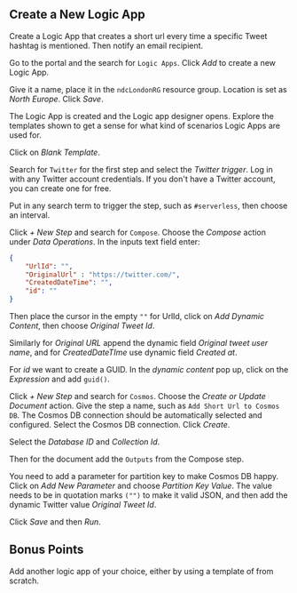 ## Create a New Logic App

Create a Logic App that creates a short url every time a specific Tweet hashtag is mentioned. Then notify an email recipient.

Go to the portal and the search for `Logic Apps`. Click *Add* to create a new Logic App.

Give it a name, place it in the `ndcLondonRG` resource group. Location is set as *North Europe*. Click *Save*.

The Logic App is created and the Logic app designer opens. Explore the templates shown to get a sense for what kind of scenarios Logic Apps are used for.

Click on *Blank Template*.

Search for `Twitter` for the first step and select the *Twitter trigger*. Log in with any Twitter account credentials. If you don't have a Twitter account, you can create one for free.

Put in any search term to trigger the step, such as `#serverless`, then choose an interval. 

Click *+ New Step* and search for `Compose`. Choose the *Compose* action under *Data Operations*. In the inputs text field enter:

````json
{
    "UrlId": "⁠⁠",
    "OriginalUrl" : "https://twitter.com/⁠",
    "CreatedDateTime": "⁠⁠",
    "id": ""
}
````

Then place the cursor in the empty `""` for UrlId, click on *Add Dynamic Content*, then choose *Original Tweet Id*. 

Similarly for *Original URL* append the dynamic field *Original tweet user name*, and for *CreatedDateTIme* use dynamic field *Created at*. 

For *id* we want to create a GUID. In the *dynamic content* pop up, click on the *Expression* and add `guid()`. 

Click *+ New Step* and search for `Cosmos`. Choose the *Create or Update Document* action. Give the step a name, such as `Add Short Url to Cosmos DB`. The Cosmos DB connection should be automatically selected and configured. Select the Cosmos DB connection. Click *Create*. 

Select the *Database ID* and *Collection Id*. 

Then for the document add the `Outputs` from the Compose step. 

You need to add a parameter for partition key to make Cosmos DB happy. Click on *Add New Parameter* and choose *Partition Key Value*. The value needs to be in quotation marks `("")` to make it valid JSON, and then add the dynamic Twitter value *Original Tweet Id*. 

Click *Save* and then *Run*.

## Bonus Points

Add another logic app of your choice, either by using a template of from scratch. 
